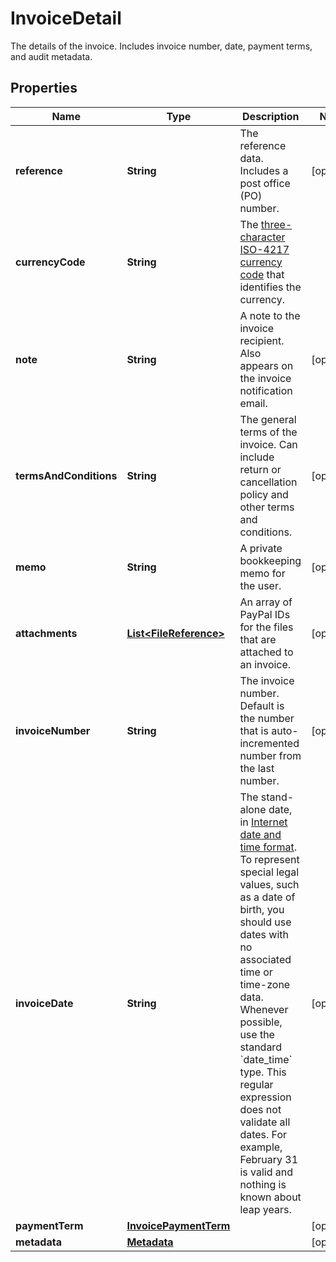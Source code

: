 

# InvoiceDetail

The details of the invoice. Includes invoice number, date, payment terms, and audit metadata.

## Properties

| Name | Type | Description | Notes |
|------------ | ------------- | ------------- | -------------|
|**reference** | **String** | The reference data. Includes a post office (PO) number. |  [optional] |
|**currencyCode** | **String** | The [three-character ISO-4217 currency code](/docs/integration/direct/rest/currency-codes/) that identifies the currency. |  |
|**note** | **String** | A note to the invoice recipient. Also appears on the invoice notification email. |  [optional] |
|**termsAndConditions** | **String** | The general terms of the invoice. Can include return or cancellation policy and other terms and conditions. |  [optional] |
|**memo** | **String** | A private bookkeeping memo for the user. |  [optional] |
|**attachments** | [**List&lt;FileReference&gt;**](FileReference.md) | An array of PayPal IDs for the files that are attached to an invoice. |  [optional] |
|**invoiceNumber** | **String** | The invoice number. Default is the number that is auto-incremented number from the last number. |  [optional] |
|**invoiceDate** | **String** | The stand-alone date, in [Internet date and time format](https://tools.ietf.org/html/rfc3339#section-5.6). To represent special legal values, such as a date of birth, you should use dates with no associated time or time-zone data. Whenever possible, use the standard &#x60;date_time&#x60; type. This regular expression does not validate all dates. For example, February 31 is valid and nothing is known about leap years. |  [optional] |
|**paymentTerm** | [**InvoicePaymentTerm**](InvoicePaymentTerm.md) |  |  [optional] |
|**metadata** | [**Metadata**](Metadata.md) |  |  [optional] |



